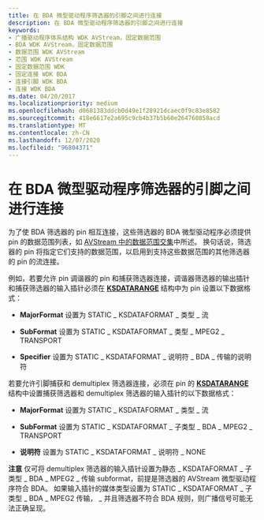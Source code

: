 ```yaml
---
title: 在 BDA 微型驱动程序筛选器的引脚之间进行连接
description: 在 BDA 微型驱动程序筛选器的引脚之间进行连接
keywords:
- 广播驱动程序体系结构 WDK AVStream，固定数据范围
- BDA WDK AVStream，固定数据范围
- 数据范围 WDK AVStream
- 范围 WDK AVStream
- 固定数据范围 WDK
- 固定连接 WDK BDA
- 连接引脚 WDK BDA
- 连接 WDK BDA
ms.date: 04/20/2017
ms.localizationpriority: medium
ms.openlocfilehash: d0681383ddcb0d49e1f28921dcaec0f9c83e8582
ms.sourcegitcommit: 418e6617e2a695c9cb4b37b5b60e264760858acd
ms.translationtype: MT
ms.contentlocale: zh-CN
ms.lasthandoff: 12/07/2020
ms.locfileid: "96804371"
---
```

# <a name="connecting-between-pins-of-filters-for-bda-minidrivers"></a>在 BDA 微型驱动程序筛选器的引脚之间进行连接





为了使 BDA 筛选器的 pin 相互连接，这些筛选器的 BDA 微型驱动程序必须提供 pin 的数据范围列表，如 [AVStream 中的数据范围交集](data-range-intersections-in-avstream.md)中所述。 换句话说，筛选器的 pin 将指定它们支持的数据范围，以启用到支持这些数据范围的其他筛选器的 pin 的流连接。

例如，若要允许 pin 调谐器的 pin 和捕获筛选器连接，调谐器筛选器的输出插针和捕获筛选器的输入插针必须在 [**KSDATARANGE**](/previous-versions/ff561658(v=vs.85)) 结构中为 pin 设置以下数据格式：

-   **MajorFormat** 设置为 STATIC \_ KSDATAFORMAT \_ 类型 \_ 流

-   **SubFormat** 设置为 STATIC \_ KSDATAFORMAT \_ 类型 \_ MPEG2 \_ TRANSPORT

-   **Specifier** 设置为 STATIC \_ KSDATAFORMAT \_ 说明符 \_ BDA \_ 传输的说明符

若要允许引脚捕获和 demultiplex 筛选器连接，必须在 pin 的 [**KSDATARANGE**](/previous-versions/ff561658(v=vs.85)) 结构中设置捕获筛选器和 demultiplex 筛选器的输入插针的以下数据格式：

-   **MajorFormat** 设置为 STATIC \_ KSDATAFORMAT \_ 类型 \_ 流

-   **SubFormat** 设置为 STATIC \_ KSDATAFORMAT \_ 子类型 \_ BDA \_ MPEG2 \_ TRANSPORT

-   **说明符** 设置为 STATIC \_ KSDATAFORMAT \_ 说明符 \_ NONE

**注意**   仅可将 demultiplex 筛选器的输入插针设置为静态 \_ KSDATAFORMAT \_ 子类型 \_ BDA \_ MPEG2 \_ 传输 subformat，前提是筛选器的 AVStream 微型驱动程序符合 BDA。
如果输入插针的媒体类型设置为 STATIC \_ KSDATAFORMAT \_ 子类型 \_ BDA \_ MPEG2 传输， \_ 并且筛选器不符合 BDA 规则，则广播信号可能无法正确呈现。

 

 

